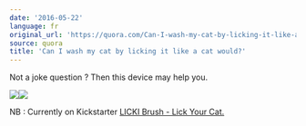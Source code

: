 ```yaml
---
date: '2016-05-22'
language: fr
original_url: 'https://quora.com/Can-I-wash-my-cat-by-licking-it-like-a-cat-would/answer/Clément-Renaud'
source: quora
title: 'Can I wash my cat by licking it like a cat would?'
---
```


Not a joke question ? Then this device may help you.

![](main-qimg-16f36755006e176ca2d8eb01b12548eb.png)![](main-qimg-dd0b2808e08d78960d10f125810cc6dc.png)

NB : Currently on Kickstarter [LICKI Brush - Lick Your
Cat.](https://www.kickstarter.com/projects/1046165765/licki-brush-lick-your-cat)
